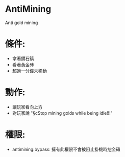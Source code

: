 # AntiMining
Anti gold mining

# 條件:
 - 拿著鑽石鎬
 - 看著黃金磚
 - 超過一分鐘未移動

# 動作:
 - 讓玩家看向上方
 - 對玩家說 "§cStop mining golds while being idle!!!"

# 權限:
 - antimining.bypass:
   擁有此權限不會被阻止掛機時挖金磚

